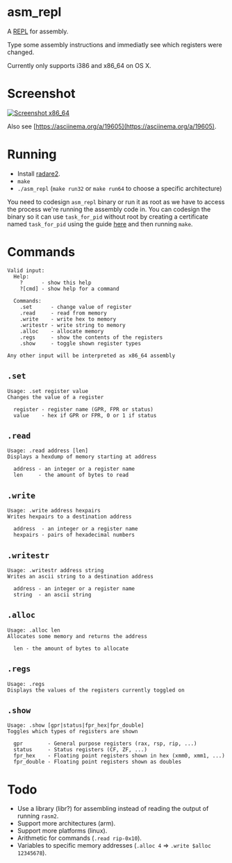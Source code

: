 # asm_repl
A [REPL](https://en.wikipedia.org/wiki/Read%E2%80%93eval%E2%80%93print_loop) for assembly.

Type some assembly instructions and immediatly see which registers were changed.

Currently only supports i386 and x86_64 on OS X.

Screenshot
==
[![Screenshot x86_64](http://i.imgur.com/Eb8Bz15.png)](http://i.imgur.com/Eb8Bz15.png)

Also see [https://asciinema.org/a/19605](https://asciinema.org/a/19605).

Running
==

* Install [radare2](https://github.com/radare/radare2).
* `make`
* `./asm_repl` (`make run32` or `make run64` to choose a specific architecture)

You need to codesign `asm_repl` binary or run it as root as we have to access the process we're running the assembly code in. You can codesign the binary so it can use `task_for_pid` without root by creating a certificate named `task_for_pid` using the guide [here](https://gcc.gnu.org/onlinedocs/gnat_ugn/Codesigning-the-Debugger.html) and then running `make`.

Commands
==

```
Valid input:
  Help:
    ?      - show this help
    ?[cmd] - show help for a command

  Commands:
    .set      - change value of register
    .read     - read from memory
    .write    - write hex to memory
    .writestr - write string to memory
    .alloc    - allocate memory
    .regs     - show the contents of the registers
    .show     - toggle shown register types

Any other input will be interpreted as x86_64 assembly
```

`.set`
--

```
Usage: .set register value
Changes the value of a register

  register - register name (GPR, FPR or status)
  value    - hex if GPR or FPR, 0 or 1 if status
```

`.read`
--

```
Usage: .read address [len]
Displays a hexdump of memory starting at address

  address - an integer or a register name
  len     - the amount of bytes to read
```

`.write`
--

```
Usage: .write address hexpairs
Writes hexpairs to a destination address

  address  - an integer or a register name
  hexpairs - pairs of hexadecimal numbers
```

`.writestr`
--

```
Usage: .writestr address string
Writes an ascii string to a destination address

  address - an integer or a register name
  string  - an ascii string
```

`.alloc`
--

```
Usage: .alloc len
Allocates some memory and returns the address

  len - the amount of bytes to allocate
```

`.regs`
--

```
Usage: .regs
Displays the values of the registers currently toggled on
```

`.show`
--

```
Usage: .show [gpr|status|fpr_hex|fpr_double]
Toggles which types of registers are shown

  gpr        - General purpose registers (rax, rsp, rip, ...)
  status     - Status registers (CF, ZF, ...)
  fpr_hex    - Floating point registers shown in hex (xmm0, xmm1, ...)
  fpr_double - Floating point registers shown as doubles
```

Todo
==

* Use a library (libr?) for assembling instead of reading the output of running `rasm2`.
* Support more architectures (arm).
* Support more platforms (linux).
* Arithmetic for commands (`.read rip-0x10`).
* Variables to specific memory addresses (`.alloc 4` => `.write $alloc 12345678`).
